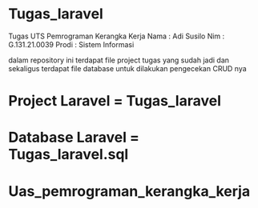 # Tugas_laravel
Tugas UTS Pemrograman Kerangka Kerja
Nama  : Adi Susilo
Nim   : G.131.21.0039
Prodi : Sistem Informasi

dalam repository ini terdapat file project tugas yang sudah jadi
dan sekaligus terdapat file database untuk dilakukan pengecekan CRUD nya

# Project Laravel = Tugas_laravel
# Database Laravel = Tugas_laravel.sql
# Uas_pemrograman_kerangka_kerja
